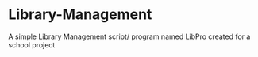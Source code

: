 # Library-Management
A simple Library Management script/ program named LibPro created for a school project
